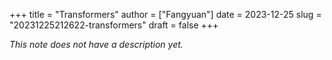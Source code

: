 +++
title = "Transformers"
author = ["Fangyuan"]
date = 2023-12-25
slug = "20231225212622-transformers"
draft = false
+++

_This note does not have a description yet._
